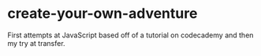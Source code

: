 create-your-own-adventure
=========================

First attempts at JavaScript based off of a tutorial on codecademy and then my try at transfer.
